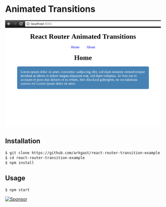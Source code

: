 # Animated Transitions

![Demo](demo.gif)

## Installation

    $ git clone https://github.com/arkgast/react-router-transition-example
    $ cd react-router-transition-example
    $ npm install

## Usage

    $ npm start

<a target='_blank' rel='nofollow' href='https://app.codesponsor.io/link/QLzzdTj6HcvjQLix1gm2jYiy/arkgast/react-router-transition-example'>
  <img alt='Sponsor' width='888' height='68' src='https://app.codesponsor.io/embed/QLzzdTj6HcvjQLix1gm2jYiy/arkgast/react-router-transition-example.svg' />
</a>